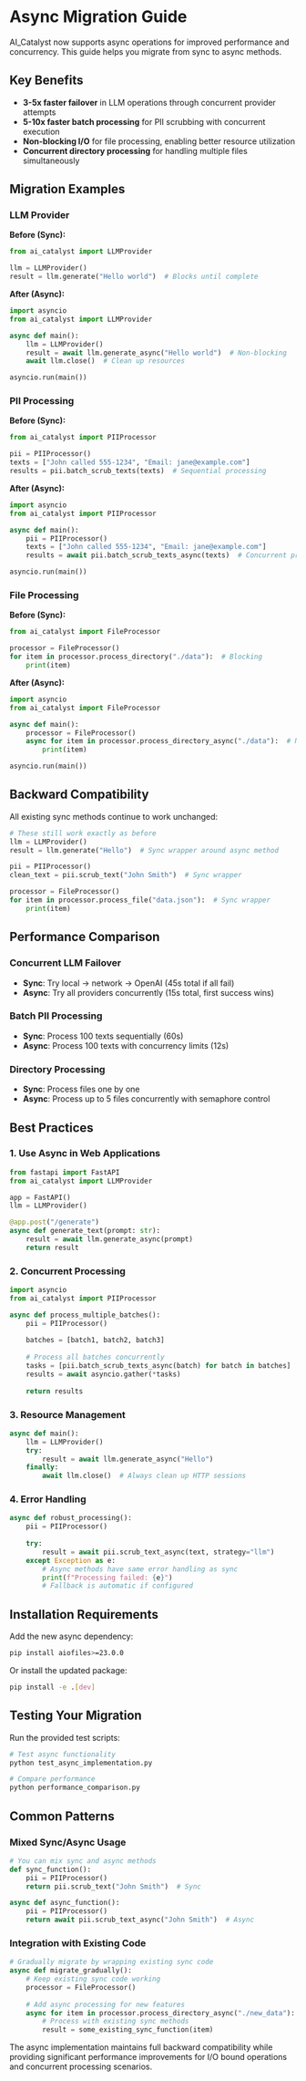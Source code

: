 # Async Migration Guide

AI_Catalyst now supports async operations for improved performance and concurrency. This guide helps you migrate from sync to async methods.

## Key Benefits

- **3-5x faster failover** in LLM operations through concurrent provider attempts
- **5-10x faster batch processing** for PII scrubbing with concurrent execution
- **Non-blocking I/O** for file processing, enabling better resource utilization
- **Concurrent directory processing** for handling multiple files simultaneously

## Migration Examples

### LLM Provider

**Before (Sync):**
```python
from ai_catalyst import LLMProvider

llm = LLMProvider()
result = llm.generate("Hello world")  # Blocks until complete
```

**After (Async):**
```python
import asyncio
from ai_catalyst import LLMProvider

async def main():
    llm = LLMProvider()
    result = await llm.generate_async("Hello world")  # Non-blocking
    await llm.close()  # Clean up resources

asyncio.run(main())
```

### PII Processing

**Before (Sync):**
```python
from ai_catalyst import PIIProcessor

pii = PIIProcessor()
texts = ["John called 555-1234", "Email: jane@example.com"]
results = pii.batch_scrub_texts(texts)  # Sequential processing
```

**After (Async):**
```python
import asyncio
from ai_catalyst import PIIProcessor

async def main():
    pii = PIIProcessor()
    texts = ["John called 555-1234", "Email: jane@example.com"]
    results = await pii.batch_scrub_texts_async(texts)  # Concurrent processing

asyncio.run(main())
```

### File Processing

**Before (Sync):**
```python
from ai_catalyst import FileProcessor

processor = FileProcessor()
for item in processor.process_directory("./data"):  # Blocking
    print(item)
```

**After (Async):**
```python
import asyncio
from ai_catalyst import FileProcessor

async def main():
    processor = FileProcessor()
    async for item in processor.process_directory_async("./data"):  # Non-blocking
        print(item)

asyncio.run(main())
```

## Backward Compatibility

All existing sync methods continue to work unchanged:

```python
# These still work exactly as before
llm = LLMProvider()
result = llm.generate("Hello")  # Sync wrapper around async method

pii = PIIProcessor()
clean_text = pii.scrub_text("John Smith")  # Sync wrapper

processor = FileProcessor()
for item in processor.process_file("data.json"):  # Sync wrapper
    print(item)
```

## Performance Comparison

### Concurrent LLM Failover
- **Sync**: Try local → network → OpenAI (45s total if all fail)
- **Async**: Try all providers concurrently (15s total, first success wins)

### Batch PII Processing
- **Sync**: Process 100 texts sequentially (60s)
- **Async**: Process 100 texts with concurrency limits (12s)

### Directory Processing
- **Sync**: Process files one by one
- **Async**: Process up to 5 files concurrently with semaphore control

## Best Practices

### 1. Use Async in Web Applications
```python
from fastapi import FastAPI
from ai_catalyst import LLMProvider

app = FastAPI()
llm = LLMProvider()

@app.post("/generate")
async def generate_text(prompt: str):
    result = await llm.generate_async(prompt)
    return result
```

### 2. Concurrent Processing
```python
import asyncio
from ai_catalyst import PIIProcessor

async def process_multiple_batches():
    pii = PIIProcessor()
    
    batches = [batch1, batch2, batch3]
    
    # Process all batches concurrently
    tasks = [pii.batch_scrub_texts_async(batch) for batch in batches]
    results = await asyncio.gather(*tasks)
    
    return results
```

### 3. Resource Management
```python
async def main():
    llm = LLMProvider()
    try:
        result = await llm.generate_async("Hello")
    finally:
        await llm.close()  # Always clean up HTTP sessions
```

### 4. Error Handling
```python
async def robust_processing():
    pii = PIIProcessor()
    
    try:
        result = await pii.scrub_text_async(text, strategy="llm")
    except Exception as e:
        # Async methods have same error handling as sync
        print(f"Processing failed: {e}")
        # Fallback is automatic if configured
```

## Installation Requirements

Add the new async dependency:

```bash
pip install aiofiles>=23.0.0
```

Or install the updated package:

```bash
pip install -e .[dev]
```

## Testing Your Migration

Run the provided test scripts:

```bash
# Test async functionality
python test_async_implementation.py

# Compare performance
python performance_comparison.py
```

## Common Patterns

### Mixed Sync/Async Usage
```python
# You can mix sync and async methods
def sync_function():
    pii = PIIProcessor()
    return pii.scrub_text("John Smith")  # Sync

async def async_function():
    pii = PIIProcessor()
    return await pii.scrub_text_async("John Smith")  # Async
```

### Integration with Existing Code
```python
# Gradually migrate by wrapping existing sync code
async def migrate_gradually():
    # Keep existing sync code working
    processor = FileProcessor()
    
    # Add async processing for new features
    async for item in processor.process_directory_async("./new_data"):
        # Process with existing sync methods
        result = some_existing_sync_function(item)
```

The async implementation maintains full backward compatibility while providing significant performance improvements for I/O bound operations and concurrent processing scenarios.